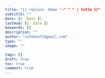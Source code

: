 ```yaml
---
title: "{{ replace .Name "-" " " | title }}"
subtitle: ""
date: {{ .Date }}
lastmod: {{ .Date }}
keywords: []
description: ""
author: "cafebeef1@gmail.com"
type: ""
image: ""

tags: []
draft: true
toc: true
comment: true
---
```

